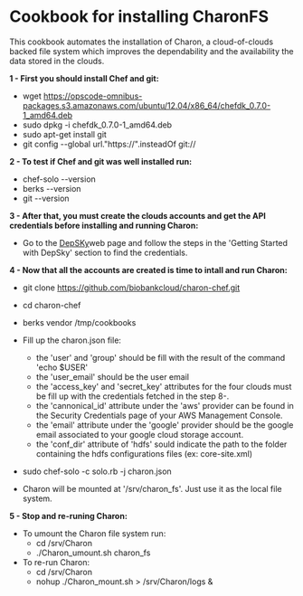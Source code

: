 # Cookbook for installing CharonFS

This cookbook automates the installation of Charon, a cloud-of-clouds backed file system which improves the dependability and the availability the data stored in the clouds. 

**1 - First you should install Chef and git:**

* wget https://opscode-omnibus-packages.s3.amazonaws.com/ubuntu/12.04/x86_64/chefdk_0.7.0-1_amd64.deb
* sudo dpkg -i chefdk_0.7.0-1_amd64.deb
* sudo apt-get install git
* git config --global url."https://".insteadOf git://

**2 - To test if Chef and git was well installed run:**

* chef-solo --version
* berks --version
* git --version

**3 - After that, you must create the clouds accounts and get the API credentials before installing and running Charon:**

* Go to the [DepSKy](http://cloud-of-clouds.github.io/depsky/ )web page and follow the steps in the 'Getting Started with DepSky' section to find the credentials.

**4 - Now that all the accounts are created is time to intall and run Charon:**

* git clone https://github.com/biobankcloud/charon-chef.git
* cd charon-chef
* berks vendor /tmp/cookbooks

* Fill up the charon.json file:
  * the 'user' and 'group' should be fill with the result of the command 'echo $USER'
  * the 'user_email' should be the user email
  * the 'access_key' and 'secret_key' attributes for the four clouds must be fill up with the credentials fetched in the step 8-.
  * the 'cannonical_id' attribute under the 'aws' provider can be found in the Security Credentials page of your AWS Management Console.
  * the 'email' attribute under the 'google' provider should be the google email associated to your google cloud storage account.
  * the 'conf_dir' attribute of 'hdfs' sould indicate the path to the folder containing the hdfs configurations files (ex: core-site.xml) 
* sudo chef-solo -c solo.rb -j charon.json
* Charon will be mounted at '/srv/charon_fs'. Just use it as the local file system.

**5 - Stop and re-runing Charon:**

* To umount the Charon file system run:
  * cd /srv/Charon
  * ./Charon_umount.sh charon_fs
* To re-run Charon:
  * cd /srv/Charon
  * nohup ./Charon_mount.sh > /srv/Charon/logs &

